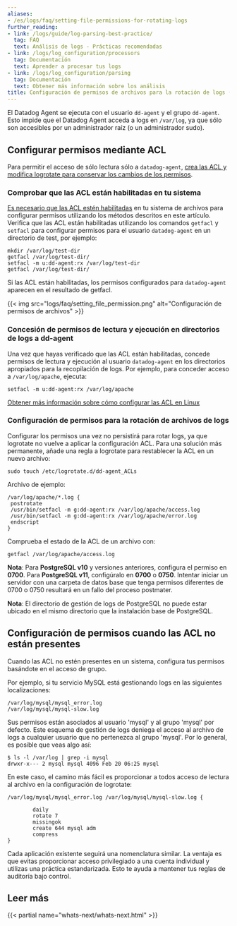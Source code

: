 ```yaml
---
aliases:
- /es/logs/faq/setting-file-permissions-for-rotating-logs
further_reading:
- link: /logs/guide/log-parsing-best-practice/
  tag: FAQ
  text: Análisis de logs - Prácticas recomendadas
- link: /logs/log_configuration/processors
  tag: Documentación
  text: Aprender a procesar tus logs
- link: /logs/log_configuration/parsing
  tag: Documentación
  text: Obtener más información sobre los análisis
title: Configuración de permisos de archivos para la rotación de logs (Linux)
---
```


El Datadog Agent se ejecuta con el usuario `dd-agent` y el grupo `dd-agent`. Esto impide que el Datadog Agent acceda a logs en `/var/log`, ya que sólo son accesibles por un administrador raíz (o un administrador sudo).

## Configurar permisos mediante ACL

Para permitir el acceso de sólo lectura sólo a `datadog-agent`, [crea las ACL y modifica logrotate para conservar los cambios de los permisos][1].

### Comprobar que las ACL están habilitadas en tu sistema

[Es necesario que las ACL estén habilitadas][2] en tu sistema de archivos para configurar permisos utilizando los métodos descritos en este artículo. Verifica que las ACL están habilitadas utilizando los comandos `getfacl` y `setfacl` para configurar permisos para el usuario `datadog-agent` en un directorio de test, por ejemplo:

```shell
mkdir /var/log/test-dir
getfacl /var/log/test-dir/
setfacl -m u:dd-agent:rx /var/log/test-dir
getfacl /var/log/test-dir/
```

Si las ACL están habilitadas, los permisos configurados para `datadog-agent` aparecen en el resultado de getfacl.

{{< img src="logs/faq/setting_file_permission.png" alt="Configuración de permisos de archivos" >}}

### Concesión de permisos de lectura y ejecución en directorios de logs a dd-agent

Una vez que hayas verificado que las ACL están habilitadas, concede permisos de lectura y ejecución al usuario `datadog-agent` en los directorios apropiados para la recopilación de logs. Por ejemplo, para conceder acceso a `/var/log/apache`, ejecuta:

```shell
setfacl -m u:dd-agent:rx /var/log/apache
```

[Obtener más información sobre cómo configurar las ACL en Linux][3]

### Configuración de permisos para la rotación de archivos de logs

Configurar los permisos una vez no persistirá para rotar logs, ya que logrotate no vuelve a aplicar la configuración ACL. Para una solución más permanente, añade una regla a logrotate para restablecer la ACL en un nuevo archivo:

```shell
sudo touch /etc/logrotate.d/dd-agent_ACLs
```

Archivo de ejemplo:

```text
/var/log/apache/*.log {
 postrotate
 /usr/bin/setfacl -m g:dd-agent:rx /var/log/apache/access.log
 /usr/bin/setfacl -m g:dd-agent:rx /var/log/apache/error.log
 endscript
}
```

Comprueba el estado de la ACL de un archivo con:

```text
getfacl /var/log/apache/access.log
```

**Nota**: Para **PostgreSQL v10** y versiones anteriores, configura el permiso en **0700**. Para **PostgreSQL v11**, configúralo en **0700** o **0750**. Intentar iniciar un servidor con una carpeta de datos base que tenga permisos diferentes de 0700 o 0750 resultará en un fallo del proceso postmater.

**Nota**: El directorio de gestión de logs de PostgreSQL no puede estar ubicado en el mismo directorio que la instalación base de PostgreSQL.

## Configuración de permisos cuando las ACL no están presentes

Cuando las ACL no estén presentes en un sistema, configura tus permisos basándote en el acceso de grupo.

Por ejemplo, si tu servicio MySQL está gestionando logs en las siguientes localizaciones:

```text
/var/log/mysql/mysql_error.log
/var/log/mysql/mysql-slow.log
```

Sus permisos están asociados al usuario 'mysql' y al grupo 'mysql' por defecto. Este esquema de gestión de logs deniega el acceso al archivo de logs a cualquier usuario que no pertenezca al grupo 'mysql'. Por lo general, es posible que veas algo así:

```text
$ ls -l /var/log | grep -i mysql
drwxr-x--- 2 mysql mysql 4096 Feb 20 06:25 mysql
```

En este caso, el camino más fácil es proporcionar a todos acceso de lectura al archivo en la configuración de logrotate:

```text
/var/log/mysql/mysql_error.log /var/log/mysql/mysql-slow.log {

        daily
        rotate 7
        missingok
        create 644 mysql adm
        compress
}
```

Cada aplicación existente seguirá una nomenclatura similar. La ventaja es que evitas proporcionar acceso privilegiado a una cuenta individual y utilizas una práctica estandarizada. Esto te ayuda a mantener tus reglas de auditoría bajo control.

## Leer más

{{< partial name="whats-next/whats-next.html" >}}

[1]: https://help.ubuntu.com/community/FilePermissionsACLs
[2]: https://www.tecmint.com/secure-files-using-acls-in-linux
[3]: http://xmodulo.com/configure-access-control-lists-acls-linux.html
